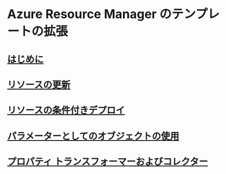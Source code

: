 # Azure Resource Manager のテンプレートの拡張

## [はじめに](./index.md)

## [リソースの更新](./update-resource.md)

## [リソースの条件付きデプロイ](./conditional-deploy.md)

## [パラメーターとしてのオブジェクトの使用](./objects-as-parameters.md)

## [プロパティ トランスフォーマーおよびコレクター](./collector.md)
